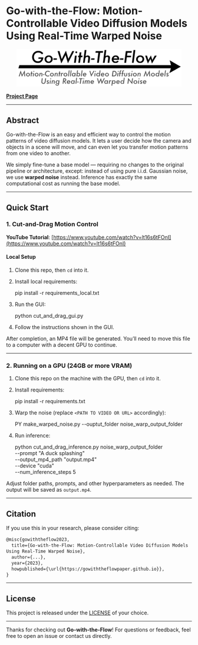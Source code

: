 # Go-with-the-Flow: Motion-Controllable Video Diffusion Models Using Real-Time Warped Noise

<p align="center">
  <img src="assets/Logo.png" alt="Go-with-the-Flow: Motion-Controllable Video Diffusion Models Using Real-Time Warped Noise" width="450">
</p>

[**Project Page**](https://gowiththeflowpaper.github.io)

---

## Abstract

Go-with-the-Flow is an easy and efficient way to control the motion patterns of video diffusion models. It lets a user decide how the camera and objects in a scene will move, and can even let you transfer motion patterns from one video to another.

We simply fine-tune a base model — requiring no changes to the original pipeline or architecture, except: instead of using pure i.i.d. Gaussian noise, we use **warped noise** instead. Inference has exactly the same computational cost as running the base model.

---

## Quick Start

### 1. Cut-and-Drag Motion Control

**YouTube Tutorial**: [https://www.youtube.com/watch?v=lt16s6tFOnI](https://www.youtube.com/watch?v=lt16s6tFOnI)

#### Local Setup

1. Clone this repo, then `cd` into it.  
2. Install local requirements:

    pip install -r requirements_local.txt

3. Run the GUI:

    python cut_and_drag_gui.py

4. Follow the instructions shown in the GUI.  

After completion, an MP4 file will be generated. You’ll need to move this file to a computer with a decent GPU to continue.

---

### 2. Running on a GPU (24GB or more VRAM)

1. Clone this repo on the machine with the GPU, then `cd` into it.  
2. Install requirements:

    pip install -r requirements.txt

3. Warp the noise (replace `<PATH TO VIDEO OR URL>` accordingly):

    PY make_warped_noise.py <PATH TO VIDEO OR URL> --ouptut_folder noise_warp_output_folder

4. Run inference:

    python cut_and_drag_inference.py noise_warp_output_folder \
        --prompt "A duck splashing" \
        --output_mp4_path "output.mp4" \
        --device "cuda" \
        --num_inference_steps 5

Adjust folder paths, prompts, and other hyperparameters as needed. The output will be saved as `output.mp4`.

---

## Citation

If you use this in your research, please consider citing:

    @misc{gowiththeflow2023,
      title={Go-with-the-Flow: Motion-Controllable Video Diffusion Models Using Real-Time Warped Noise},
      author={...},
      year={2023},
      howpublished={\url{https://gowiththeflowpaper.github.io}},
    }

---

## License

This project is released under the [LICENSE](LICENSE) of your choice.

---

Thanks for checking out **Go-with-the-Flow**! For questions or feedback, feel free to open an issue or contact us directly.
